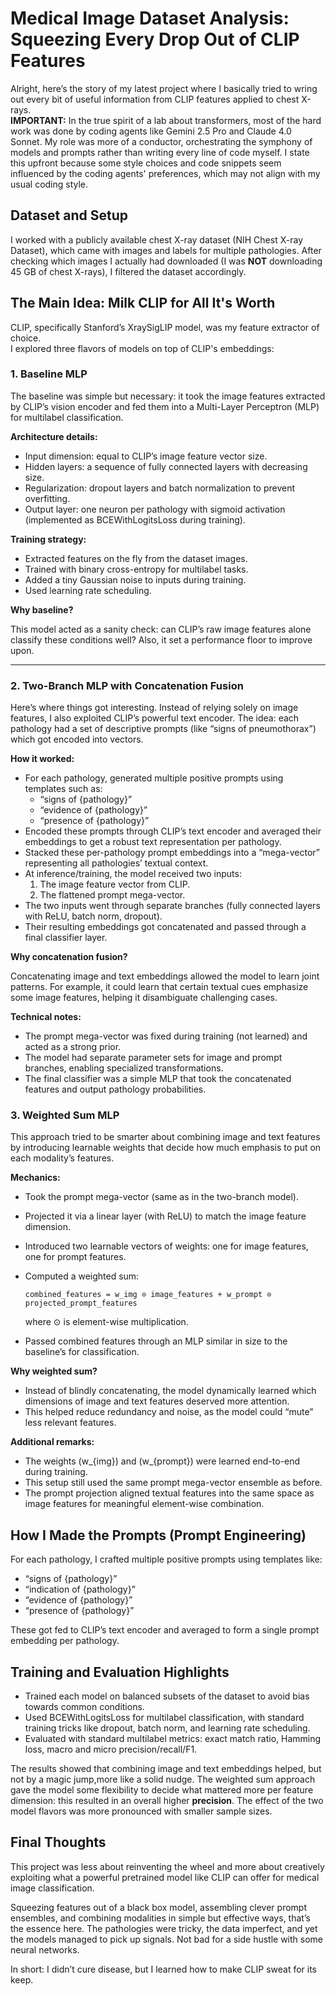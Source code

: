 # Medical Image Dataset Analysis: Squeezing Every Drop Out of CLIP Features

Alright, here’s the story of my latest project where I basically tried to wring out every bit of useful information from CLIP features applied to chest X-rays.  
**IMPORTANT:** In the true spirit of a lab about transformers, most of the hard work was done by coding agents like Gemini 2.5 Pro and Claude 4.0 Sonnet. My role was more of a conductor, orchestrating the symphony of models and prompts rather than writing every line of code myself. I state this upfront because some style choices and code snippets seem influenced by the coding agents' preferences, which may not align with my usual coding style.

## Dataset and Setup

I worked with a publicly available chest X-ray dataset (NIH Chest X-ray Dataset), which came with images and labels for multiple pathologies. After checking which images I actually had downloaded (I was **NOT** downloading 45 GB of chest X-rays), I filtered the dataset accordingly.

## The Main Idea: Milk CLIP for All It's Worth

CLIP, specifically Stanford’s XraySigLIP model, was my feature extractor of choice.  
I explored three flavors of models on top of CLIP's embeddings:

### 1. Baseline MLP

The baseline was simple but necessary: it took the image features extracted by CLIP’s vision encoder and fed them into a Multi-Layer Perceptron (MLP) for multilabel classification.

**Architecture details:**

- Input dimension: equal to CLIP’s image feature vector size.
- Hidden layers: a sequence of fully connected layers with decreasing size.
- Regularization: dropout layers and batch normalization to prevent overfitting.
- Output layer: one neuron per pathology with sigmoid activation (implemented as BCEWithLogitsLoss during training).

**Training strategy:**

- Extracted features on the fly from the dataset images.
- Trained with binary cross-entropy for multilabel tasks.
- Added a tiny Gaussian noise to inputs during training.
- Used learning rate scheduling.

**Why baseline?**

This model acted as a sanity check: can CLIP’s raw image features alone classify these conditions well? Also, it set a performance floor to improve upon.

---

### 2. Two-Branch MLP with Concatenation Fusion

Here’s where things got interesting. Instead of relying solely on image features, I also exploited CLIP’s powerful text encoder. The idea: each pathology had a set of descriptive prompts (like “signs of pneumothorax”) which got encoded into vectors.

**How it worked:**

- For each pathology, generated multiple positive prompts using templates such as:
  - “signs of {pathology}”
  - “evidence of {pathology}”
  - “presence of {pathology}”
- Encoded these prompts through CLIP’s text encoder and averaged their embeddings to get a robust text representation per pathology.
- Stacked these per-pathology prompt embeddings into a “mega-vector” representing all pathologies’ textual context.
- At inference/training, the model received two inputs:
  1. The image feature vector from CLIP.
  2. The flattened prompt mega-vector.
- The two inputs went through separate branches (fully connected layers with ReLU, batch norm, dropout).
- Their resulting embeddings got concatenated and passed through a final classifier layer.

**Why concatenation fusion?**

Concatenating image and text embeddings allowed the model to learn joint patterns. For example, it could learn that certain textual cues emphasize some image features, helping it disambiguate challenging cases.

**Technical notes:**

- The prompt mega-vector was fixed during training (not learned) and acted as a strong prior.
- The model had separate parameter sets for image and prompt branches, enabling specialized transformations.
- The final classifier was a simple MLP that took the concatenated features and output pathology probabilities.

### 3. Weighted Sum MLP

This approach tried to be smarter about combining image and text features by introducing learnable weights that decide how much emphasis to put on each modality’s features.

**Mechanics:**

- Took the prompt mega-vector (same as in the two-branch model).
- Projected it via a linear layer (with ReLU) to match the image feature dimension.
- Introduced two learnable vectors of weights: one for image features, one for prompt features.
- Computed a weighted sum:
  
  `combined_features = w_img ⊙ image_features + w_prompt ⊙ projected_prompt_features`


  where ⊙ is element-wise multiplication.

- Passed combined features through an MLP similar in size to the baseline’s for classification.

**Why weighted sum?**

- Instead of blindly concatenating, the model dynamically learned which dimensions of image and text features deserved more attention.
- This helped reduce redundancy and noise, as the model could “mute” less relevant features.

**Additional remarks:**

- The weights \(w_{img}\) and \(w_{prompt}\) were learned end-to-end during training.
- This setup still used the same prompt mega-vector ensemble as before.
- The prompt projection aligned textual features into the same space as image features for meaningful element-wise combination.

## How I Made the Prompts (Prompt Engineering)

For each pathology, I crafted multiple positive prompts using templates like:

- “signs of {pathology}”
- “indication of {pathology}”
- “evidence of {pathology}”
- “presence of {pathology}”

These got fed to CLIP’s text encoder and averaged to form a single prompt embedding per pathology.

## Training and Evaluation Highlights

- Trained each model on balanced subsets of the dataset to avoid bias towards common conditions.
- Used BCEWithLogitsLoss for multilabel classification, with standard training tricks like dropout, batch norm, and learning rate scheduling.
- Evaluated with standard multilabel metrics: exact match ratio, Hamming loss, macro and micro precision/recall/F1.

The results showed that combining image and text embeddings helped, but not by a magic jump,more like a solid nudge. The weighted sum approach gave the model some flexibility to decide what mattered more per feature dimension: this resulted in an overall higher **precision**. The effect of the two model flavors was more pronounced with smaller sample sizes.  

## Final Thoughts

This project was less about reinventing the wheel and more about creatively exploiting what a powerful pretrained model like CLIP can offer for medical image classification.

Squeezing features out of a black box model, assembling clever prompt ensembles, and combining modalities in simple but effective ways, that’s the essence here. The pathologies were tricky, the data imperfect, and yet the models managed to pick up signals. Not bad for a side hustle with some neural networks.

In short: I didn’t cure disease, but I learned how to make CLIP sweat for its keep.  
